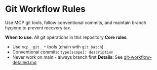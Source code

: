 # Git Workflow Rules

Use MCP git tools, follow conventional commits, and maintain branch hygiene to prevent recovery tax.

**When to use**: All git operations in this repository
**Core rules**: 
- Use `mcp__git__*` tools (chain with `git_batch`)
- Conventional commits: `type[scope]: description`
- Never work on main - always branch first
**Details**: See [git-workflow-detailed.md](/docs/procedures/git-workflow-detailed.md)